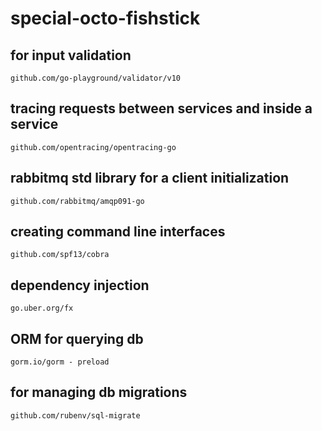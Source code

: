 # special-octo-fishstick

## for input validation
    github.com/go-playground/validator/v10 

## tracing requests between services and inside a service
    github.com/opentracing/opentracing-go

## rabbitmq std library for a client initialization
    github.com/rabbitmq/amqp091-go

## creating command line interfaces
    github.com/spf13/cobra

##  dependency injection 
    go.uber.org/fx

## ORM for querying db
    gorm.io/gorm - preload

## for managing db migrations
    github.com/rubenv/sql-migrate 






